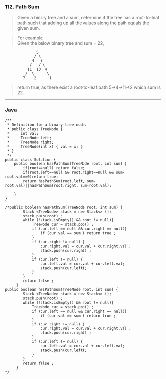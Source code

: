 ### 112. [Path Sum](https://leetcode.com/problems/path-sum/#/description)
>Given a binary tree and a sum, determine if the tree has a root-to-leaf path such that adding up all the values along the path equals
the given sum.  

>For example:  
>Given the below binary tree and sum = 22,  
```
              5
             / \
            4   8
           /   / \
          11  13  4
         /  \      \
        7    2      1
```
>return true, as there exist a root-to-leaf path 5->4->11->2 which sum is 22.   
----

### Java
```
/**
 * Definition for a binary tree node.
 * public class TreeNode {
 *     int val;
 *     TreeNode left;
 *     TreeNode right;
 *     TreeNode(int x) { val = x; }
 * }
 */
public class Solution {
    public boolean hasPathSum(TreeNode root, int sum) {
        if(root==null) return false;
        if(root.left==null && root.right==null && sum-root.val==0)return true;
        return hasPathSum(root.left, sum-root.val)||hasPathSum(root.right, sum-root.val);
        
    }
}

/*public boolean hasPathSum(TreeNode root, int sum) {
	    Stack <TreeNode> stack = new Stack<> ();	    
	    stack.push(root) ;	    
	    while (!stack.isEmpty() && root != null){
	    	TreeNode cur = stack.pop() ;	
	    	if (cur.left == null && cur.right == null){	    		
	    		if (cur.val == sum ) return true ;
	    	}
	    	if (cur.right != null) {
	    		cur.right.val = cur.val + cur.right.val ;
	    		stack.push(cur.right) ;
	    	}
	    	if (cur.left != null) {
	    		cur.left.val = cur.val + cur.left.val;
	    		stack.push(cur.left);
	    	}
	    }	    
	    return false ;
	 }
public boolean hasPathSum(TreeNode root, int sum) {
	    Stack <TreeNode> stack = new Stack<> ();	    
	    stack.push(root) ;	    
	    while (!stack.isEmpty() && root != null){
	    	TreeNode cur = stack.pop() ;	
	    	if (cur.left == null && cur.right == null){	    		
	    		if (cur.val == sum ) return true ;
	    	}
	    	if (cur.right != null) {
	    		cur.right.val = cur.val + cur.right.val ;
	    		stack.push(cur.right) ;
	    	}
	    	if (cur.left != null) {
	    		cur.left.val = cur.val + cur.left.val;
	    		stack.push(cur.left);
	    	}
	    }	    
	    return false ;
	 }
*/
```
